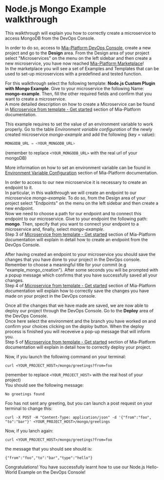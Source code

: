 
# Node.js Mongo Example walkthrough

This walkthrough will explain you how to correctly create a microservice to access MongoDB from the DevOps Console.

In order to do so, access to [Mia-Platform DevOps Console](https://console.cloud.mia-platform.eu/login), create a new project and go to the **Design** area. From the Design area of your project select "Microservices" on the menu on the left sidebar and then create a new microservice, you have now reached [Mia-Platform Marketplace](https://docs.mia-platform.eu/development_suite/api-console/api-design/marketplace/)!  
In the marketplace you will see a set of Examples and Templates that can be used to set-up microservices with a predefined and tested function.

For this walkthrough select the following template: **Node.js Custom Plugin with Mongo Example**.
Give to your microservice the following Name: **mongo-example**. Then, fill the other required fields and confirm that you want to create a microservice.  
A more detailed description on how to create a Microservice can be found in [Microservice from template - Get started](https://docs.mia-platform.eu/development_suite/api-console/api-design/custom_microservice_get_started/#2-service-creation) section of Mia-Platform documentation.

This example requires to set the value of an environment variable to work properly. Go to the table *Environment variable configuration* of the newly created microservice *mongo-example* and add the following (key = value):

```js
MONGODB_URL = <YOUR_MONGODB_URL>
```

(remember to replace `<YOUR_MONGODB_URL>` with the real url of your mongoDB)  

More information on how to set an environment variable can be found in [Environment Variable Configuration](https://docs.mia-platform.eu/development_suite/api-console/api-design/services/#environment-variable-configuration) section of Mia-Platform documentation.

In order to access to our new microservice it is necessary to create an endpoint to it.  
In particular, in this walkthrough we will create an endpoint to our microservice *mongo-example*. To do so, from the Design area of your project select "Endpoints" on the menu on the left sidebar and then create a new endpoint.  
Now we need to choose a path for our endpoint and to connect this endpoint to our microservice. Give to your endpoint the following path: **mongo**. Then, specify that you want to connect your endpoint to a microservice and, finally, select *mongo-example*.  
Step 3 of [Microservice from template - Get started](https://docs.mia-platform.eu/development_suite/api-console/api-design/custom_microservice_get_started/#3-creating-the-endpoint) section of Mia-Platform documentation will explain in detail how to create an endpoint from the DevOps Console.

After having created an endpoint to your microservice you should save the changes that you have done to your project in the DevOps console.  Remember to choose a meaningful title for your commit (e.g "example_mongo_creation"). After some seconds you will be prompted with a popup message which confirms that you have successfully saved all your changes.  
Step 4 of [Microservice from template - Get started](https://docs.mia-platform.eu/development_suite/api-console/api-design/custom_microservice_get_started/#4-save-the-project) section of Mia-Platform documentation will explain how to correctly save the changes you have made on your project in the DevOps console.

Once all the changes that we have made are saved, we are now able to deploy our project through the DevOps Console. Go to the **Deploy** area of the DevOps Console.  
Once here select the environment and the branch you have worked on and confirm your choices clicking on the *deploy* button. When the deploy process is finished you will receveive a pop-up message that will inform you.  
Step 5 of [Microservice from template - Get started](https://docs.mia-platform.eu/development_suite/api-console/api-design/custom_microservice_get_started/#5-deploy-the-project-through-the-api-console) section of Mia-Platform documentation will explain in detail how to correctly deploy your project.

Now, if you launch the following command on your terminal:

`curl <YOUR_PROJECT_HOST>/mongo/greetings?from=foo`

(remember to replace `<YOUR_PROJECT_HOST>` with the real host of your project)  
You should see the following message:

`No greetings found`

Foo has not sent any greeting, but you can launch a post request on your terminal to change this:

`curl -X POST -H "Content-Type: application/json" -d '{"from":"foo", "to":"bar"}' <YOUR_PROJECT_HOST>/mongo/greetings`

Now, if you lanch again:

`curl <YOUR_PROJECT_HOST>/mongo/greetings?from=foo`

the message that you should see should is:

`{"from":"foo","to":"bar","type":"hello"}`

Congratulations! You have successfully learnt how to use our Node.js Hello-World Example on the DevOps Console!
